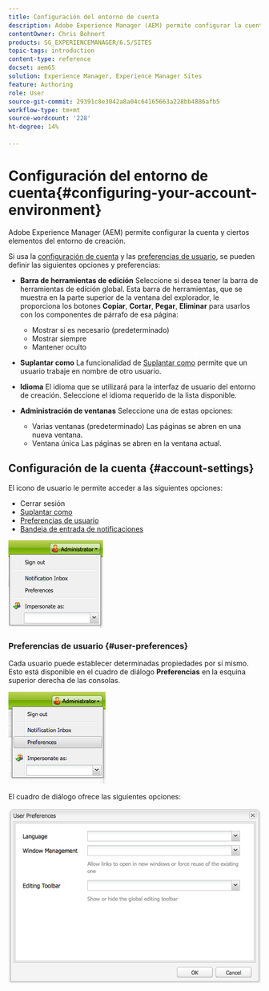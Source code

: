 ```yaml
---
title: Configuración del entorno de cuenta
description: Adobe Experience Manager (AEM) permite configurar la cuenta y ciertos elementos del entorno de creación.
contentOwner: Chris Bohnert
products: SG_EXPERIENCEMANAGER/6.5/SITES
topic-tags: introduction
content-type: reference
docset: aem65
solution: Experience Manager, Experience Manager Sites
feature: Authoring
role: User
source-git-commit: 29391c8e3042a8a04c64165663a228bb4886afb5
workflow-type: tm+mt
source-wordcount: '228'
ht-degree: 14%

---
```


# Configuración del entorno de cuenta{#configuring-your-account-environment}

Adobe Experience Manager (AEM) permite configurar la cuenta y ciertos elementos del entorno de creación.

Si usa la [configuración de cuenta](#account-settings) y las [preferencias de usuario](#user-preferences), se pueden definir las siguientes opciones y preferencias:

* **Barra de herramientas de edición**
Seleccione si desea tener la barra de herramientas de edición global. Esta barra de herramientas, que se muestra en la parte superior de la ventana del explorador, le proporciona los botones **Copiar**, **Cortar**, **Pegar**, **Eliminar** para usarlos con los componentes de párrafo de esa página:

   * Mostrar si es necesario (predeterminado)
   * Mostrar siempre
   * Mantener oculto

* **Suplantar como**
La funcionalidad de [Suplantar como](/help/sites-administering/security.md#impersonating-another-user) permite que un usuario trabaje en nombre de otro usuario.

* **Idioma**
El idioma que se utilizará para la interfaz de usuario del entorno de creación. Seleccione el idioma requerido de la lista disponible.

* **Administración de ventanas**
Seleccione una de estas opciones:

   * Varias ventanas (predeterminado)
Las páginas se abren en una nueva ventana.
   * Ventana única
Las páginas se abren en la ventana actual.

## Configuración de la cuenta {#account-settings}

El icono de usuario le permite acceder a las siguientes opciones:

* Cerrar sesión
* [Suplantar como](/help/sites-administering/security.md#impersonating-another-user)
* [Preferencias de usuario](#user-preferences)
* [Bandeja de entrada de notificaciones](/help/sites-classic-ui-authoring/author-env-inbox.md)

![chlimage_1-122](assets/chlimage_1-122.png)

### Preferencias de usuario {#user-preferences}

Cada usuario puede establecer determinadas propiedades por sí mismo. Esto está disponible en el cuadro de diálogo **Preferencias** en la esquina superior derecha de las consolas.

![screen_shot_2012-02-08at105033am](assets/screen_shot_2012-02-08at105033am.png)

El cuadro de diálogo ofrece las siguientes opciones:

![chlimage_1-123](assets/chlimage_1-123.png)
